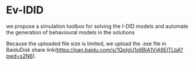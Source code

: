 # Ev-IDID
we propose a simulation toolbox for solving the I-DID models and automate the generation of behavioural models in the solutions

Because the uploaded file size is limited, we upload the .exe file in BaiduDisk share link(https://pan.baidu.com/s/1QpIgU1s6BiA1VjA9ElTLbA?pwd=s2N6).
